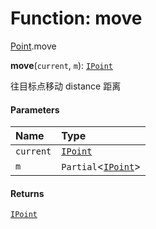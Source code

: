# Function: move

[Point](/en/auto-docs/free-layout-editor/modules/Point.md).move

**move**(`current`, `m`): [`IPoint`](/en/auto-docs/free-layout-editor/interfaces/IPoint.md)

往目标点移动 distance 距离

#### Parameters

| Name | Type |
| :------ | :------ |
| `current` | [`IPoint`](/en/auto-docs/free-layout-editor/interfaces/IPoint.md) |
| `m` | `Partial`<[`IPoint`](/en/auto-docs/free-layout-editor/interfaces/IPoint.md)> |

#### Returns

[`IPoint`](/en/auto-docs/free-layout-editor/interfaces/IPoint.md)
